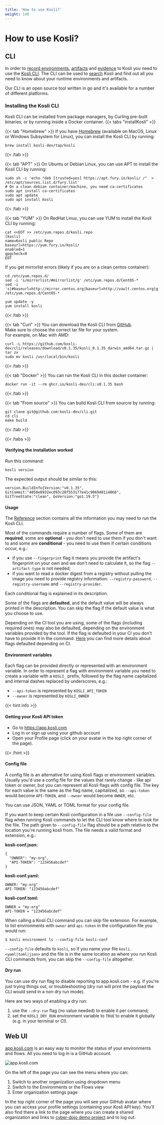 ```yaml
---
title: 'How to use Kosli?'
weight: 140
---
```

# How to use Kosli?

## CLI

In order to [record environments](/getting_started/part_2_environments/), [artifacts](/getting_started/part_4_artifacts/) and [evidence](/getting_started/part_5_evidence/) to Kosli you need to use the [Kosli CLI](https://github.com/kosli-dev/cli). 
The CLI can be used to [search](/getting_started/part_8_querying/) Kosli and find out all you need to know about your runtime environments and artifacts.

Our CLI is an open source tool written in go and it's available for a number of different platforms.

### Installing the Kosli CLI

Kosli CLI can be installed from package managers, 
by Curling pre-built binaries, or by running inside a Docker container.
{{< tabs "installKosli" >}}

{{< tab "Homebrew" >}}
If you have [Homebrew](https://brew.sh/) (available on MacOS, Linux or Windows Subsystem for Linux), 
you can install the Kosli CLI by running: 

```shell {.command}
brew install kosli-dev/tap/kosli
```
{{< /tab >}}

{{< tab "APT" >}}
On Ubuntu or Debian Linux, you can use APT to install the Kosli CLI by running:
```shell {.command}
sudo sh -c 'echo "deb [trusted=yes] https://apt.fury.io/kosli/ /"  > /etc/apt/sources.list.d/fury.list'
# On a clean debian container/machine, you need ca-certificates
sudo apt install ca-certificates
sudo apt update
sudo apt install kosli
```
{{< /tab >}}

{{< tab "YUM" >}}
On RedHat Linux, you can use YUM to install the Kosli CLI by running:
```shell {.command}
cat <<EOT >> /etc/yum.repos.d/kosli.repo
[kosli]
name=Kosli public Repo
baseurl=https://yum.fury.io/kosli/
enabled=1
gpgcheck=0
EOT
```
If you get mirrorlist errors (likely if you are on a clean centos container):

```shell {.command}
cd /etc/yum.repos.d/
sed -i 's/mirrorlist/#mirrorlist/g' /etc/yum.repos.d/CentOS-*
sed -i 's|#baseurl=http://mirror.centos.org|baseurl=http://vault.centos.org|g' /etc/yum.repos.d/CentOS-*
```

```shell {.command}
yum update -y
yum install kosli
```
{{< /tab >}}

{{< tab "Curl" >}}
You can download the Kosli CLI from [GitHub](https://github.com/kosli-dev/cli/releases).  
Make sure to choose the correct tar file for your system.  
For example, on Mac with AMD:
```shell {.command}
curl -L https://github.com/kosli-dev/cli/releases/download/v0.1.35/kosli_0.1.35_darwin_amd64.tar.gz | tar zx
sudo mv kosli /usr/local/bin/kosli
```
{{< /tab >}}

{{< tab "Docker" >}}
You can run the Kosli CLI in this docker container:
```shell {.command}
docker run -it --rm ghcr.io/kosli-dev/cli:v0.1.35 bash
```
{{< /tab >}}

{{< tab "From source" >}}
You can build Kosli CLI from sourcre by running:
```shell {.command}
git clone git@github.com:kosli-dev/cli.git
cd cli
make build
```
{{< /tab >}}

{{< /tabs >}}


#### Verifying the installation worked

Run this command:
```shell {.command}
kosli version
```
The expected output should be similar to this:
```plaintext {.light-console}
version.BuildInfo{Version:"v0.1.35", GitCommit:"4058e8932ec093c28f553177e41c906940114866", GitTreeState:"clean", GoVersion:"go1.19.5"}
```

#### Usage

<!-- TODO:

explain kosli version and kosli status commands -->

The [Reference](/client_reference/) section contains all the information you may need to run the Kosli CLI. 

Most of the commands require a number of flags. Some of them are **required**, some are **optional** - you don't need to use them if you don't want to and some are **conditional** - you need to use them if certain conditions occur, e.g.:
* if you use `--fingerprint` flag it means you provide the artifact's fingerprint on your own and we don't need to calculate it, so the flag `--artifact-type` is not needed;
* if you want to read a docker digest from a registry without pulling the image you need to provide registry information: `--registry-password`, `--registry-username` and `--registry-provider`.

Each conditional flag is explained in its description.

Some of the flags are **defaulted**, and the default value will be always printed in the description. You can skip the flag if the default value is what you choose to use.

Depending on the CI tool you are using, some of the flags (including required ones) may also be defaulted, depending on the environment variables provided by the tool. If the flag is defaulted in your CI you don't have to provide it in the command. [Here](/ci-defaults) you can find more details about flags defaulted depending on CI.

#### Environment variables

Each flag can be provided directly or represented with an environment variable. In order to represent a flag with environment variable you need to create a variable with a `KOSLI_` prefix, followed by the flag name capitalized and internal dashes replaced by underscores, e.g.:

* `--api-token` is represented by `KOSLI_API_TOKEN` 
* `--owner` is represented by `KOSLI_OWNER`


{{< hint info >}}

#### Getting your Kosli API token

<!-- Put this in a separate page? -->
<!-- Add screen shot here? -->

* Go to https://app.kosli.com
* Log in or sign up using your github account
* Open your Profile page (click on your avatar in the top right corner of the page).

{{< /hint >}}

#### Config file

A config file is an alternative for using Kosli flags or environment variables. Usually you'd use a config file for the values that rarely change - like api token or owner, but you can represent all Kosli flags with config file. The key for each value is the same as the flag name, capitalized, so `--api-token` would become `API-TOKEN`, and `--owner` would become `OWNER`, etc. 

You can use JSON, YAML or TOML format for your config file. 

If you want to keep certain Kosli configuration in a file use `--config-file` flag when running Kosli commands to let the CLI tool know where to look for the file. The path given to `--config-file` flag should be a path relative to the location you're running kosli from. The file needs a valid format and extension, e.g.:

**kosli-conf.json:**
```
{
  "OWNER": "my-org",
  "API-TOKEN": "123456abcdef"
}
```

**kosli-conf.yaml:**
```
OWNER: "my-org"
API-TOKEN: "123456abcdef"
```

**kosli-conf.toml:**
```
OWNER = "my-org"
API-TOKEN = "123456abcdef"
```

When calling a Kosli CLI command you can skip file extension. For example, to list environments with `owner` and `api-token` in the configuration file you would run:

```
$ kosli environment ls --config-file kosli-conf
```

`--config-file` defaults to `kosli`, so if you name your file `kosli.<yaml|toml|json>` and the file is in the same location as where you run Kosli CLI commands from, you can skip the `--config-file` altogether.

#### Dry run

You can use dry run flag to disable reporting to app.kosli.com - e.g. if you're just trying things out, or troubleshooting (dry run will print the payload the CLI would send in a non dry run mode). 

Here are two ways of enabling a dry run:
1. use the `--dry-run` flag (no value needed) to enable it per command;
2. set the `KOSLI_DRY_RUN` environment variable to `TRUE` to enable it globally (e.g. in your terminal or CI).

## Web UI

[app.kosli.com](https://app.kosli.com) is an easy way to monitor the status of your environments and flows. All you need to log in is a GitHub account.

![app.kosli.com](/images/app.png)

On the left of the page you can see the menu where you can:

1. Switch to another organization using dropdown menu
2. Switch to the Environments or the Flows view
3. Enter organization settings page

In the top right corner of the page you will see your GitHub avatar where you can access your profile settings (containing your Kosli API key). You'll also find there a link to the page where you can create a shared organization and links to [cyber-dojo demo project](https://app.kosli.com/cyber-dojo/environments/) and to log out.